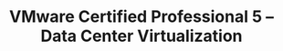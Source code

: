 ---
title: VMware Certified Professional 5 – Data Center Virtualization
organization: VMware transcript
organizationUrl: https://www.certmetrics.com/vmware/public/transcript.aspx?transcript=15JNLVWK1ER41ZKF
start: 2015-03-01
end: 
---